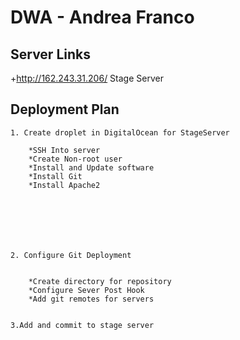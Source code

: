 # DWA - Andrea Franco
## Server Links



+http://162.243.31.206/  Stage Server

## Deployment Plan

	1. Create droplet in DigitalOcean for StageServer

		*SSH Into server
		*Create Non-root user
		*Install and Update software
		*Install Git
		*Install Apache2


	


	

	2. Configure Git Deployment


		*Create directory for repository
		*Configure Sever Post Hook
		*Add git remotes for servers 


	3.Add and commit to stage server 

	

	

